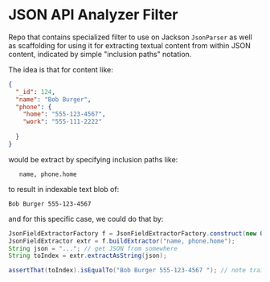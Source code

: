 # JSON API Analyzer Filter

Repo that contains specialized filter to use on Jackson `JsonParser` as well as scaffolding for using
it for extracting textual content from within JSON content, indicated by simple "inclusion paths" notation.

The idea is that for content like:

```json
{
  "_id": 124,
  "name": "Bob Burger",
  "phone": {
    "home": "555-123-4567",
    "work": "555-111-2222"
    
  }
}  
```

would be extract by specifying inclusion paths like:

```
   name, phone.home
```

to result in indexable text blob of:

```
Bob Burger 555-123-4567
```

and for this specific case, we could do that by:

```java
JsonFieldExtractorFactory f = JsonFieldExtractorFactory.construct(new ObjectMapper());
JsonFieldExtractor extr = f.buildExtractor("name, phone.home");
String json = "..."; // get JSON from somewhere
String toIndex = extr.extractAsString(json);

assertThat(toIndex).isEqualTo("Bob Burger 555-123-4567 "); // note trailing space
```
